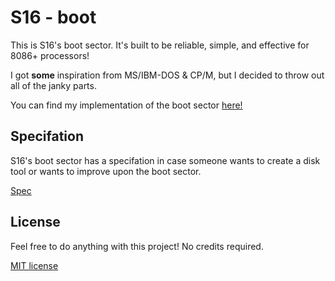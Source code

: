# S16 - boot
This is S16's boot sector. It's built to be reliable, simple, and effective for 8086+ processors!

I got **some** inspiration from MS/IBM-DOS & CP/M, but I decided to throw out all of the janky parts.

You can find my implementation of the boot sector [here!](boot.asm)

## Specifation
S16's boot sector has a specifation in case someone wants to create a disk tool or wants to improve upon the boot sector.

[Spec](bootspec.txt)

## License

Feel free to do anything with this project! No credits required.

[MIT license](license)

